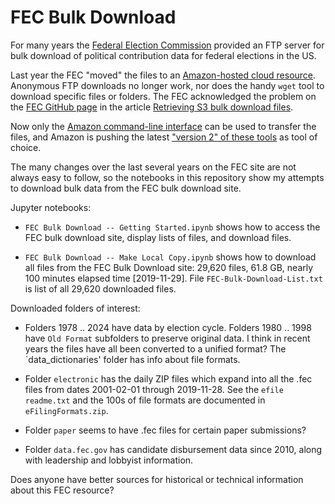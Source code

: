 # FEC Bulk Download

For many years the [Federal Election Commission](https://classic.fec.gov/finance/disclosure/ftpdet.shtml) provided an FTP server for bulk download of political contribution data for federal elections in the US.

Last year the FEC "moved" the files to an [Amazon-hosted cloud resource](https://cg-519a459a-0ea3-42c2-b7bc-fa1143481f74.s3-us-gov-west-1.amazonaws.com/bulk-downloads/index.html).  Anonymous FTP downloads no longer work, nor does the handy `wget` tool to download specific files or folders. The FEC acknowledged the problem on the [FEC GitHub page](https://github.com/fecgov/) in the article [Retrieving S3 bulk download files](https://github.com/fecgov/fec-cms/wiki/Retrieving-S3-bulk-download-files).

Now only the [Amazon command-line interface](https://docs.aws.amazon.com/cli/latest/userguide/cli-chap-install.html) can be used to transfer the files, and Amazon is pushing the latest ["version 2" of these tools](https://docs.aws.amazon.com/cli/latest/userguide/install-cliv2.html) as tool of choice.

The many changes over the last several years on the FEC site are not always easy to follow, so the notebooks in this repository show my attempts to download bulk data from the FEC bulk download site.

Jupyter notebooks:

* `FEC Bulk Download -- Getting Started.ipynb` shows how to access the FEC bulk download site, display lists of files, and download files.

* `FEC Bulk Download -- Make Local Copy.ipynb` shows how to download all files from the FEC Bulk Download site:  29,620 files, 61.8 GB, nearly 100 minutes elapsed time [2019-11-29]. File `FEC-Bulk-Download-List.txt` is list of all 29,620 downloaded files.

Downloaded folders of interest:

* Folders 1978 .. 2024 have data by election cycle.  Folders 1980 .. 1998 have `Old Format` subfolders to preserve original data.  I think in recent years the files have all been converted to a unified format?  The `data_dictionaries' folder has info about file formats.

* Folder `electronic` has the daily ZIP files which expand into all the .fec files from dates 2001-02-01 through 2019-11-28.  See the `efile readme.txt` and the 100s of file formats are documented in `eFilingFormats.zip`.

* Folder `paper` seems to have .fec files for certain paper submissions?

* Folder `data.fec.gov` has candidate disbursement data since 2010, along with leadership and lobbyist information.

Does anyone have better sources for historical or technical information about this FEC resource?
